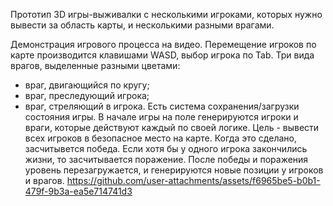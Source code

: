 Прототип 3D игры-выживалки с несколькими игроками, которых нужно вывести за область карты, и несколькими разными врагами.

Демонстрация игрового процесса на видео. Перемещение игроков по карте производится клавишами WASD, выбор игрока по Tab. Три вида врагов, выделенные разными цветами:
- враг, двигающийся по кругу;
- враг, преследующий игрока;
- враг, стреляющий в игрока.
Есть система сохранения/загрузки состояния игры.
В начале игры на поле генерируются игроки и враги, которые действуют каждый по своей логике. Цель - вывести всех игроков в безопасное место на карте. Когда это сделано, засчитывется победа.
Если хотя бы у одного игрока закончились жизни, то засчитывается поражение.
После победы и поражения уровень перезагружается, и генерируются новые позиции у игроков и врагов.
https://github.com/user-attachments/assets/f6965be5-b0b1-479f-9b3a-ea5e714741d3

